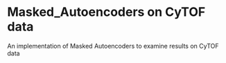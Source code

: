 # Masked_Autoencoders on CyTOF data

An implementation of Masked Autoencoders to examine results on CyTOF data

